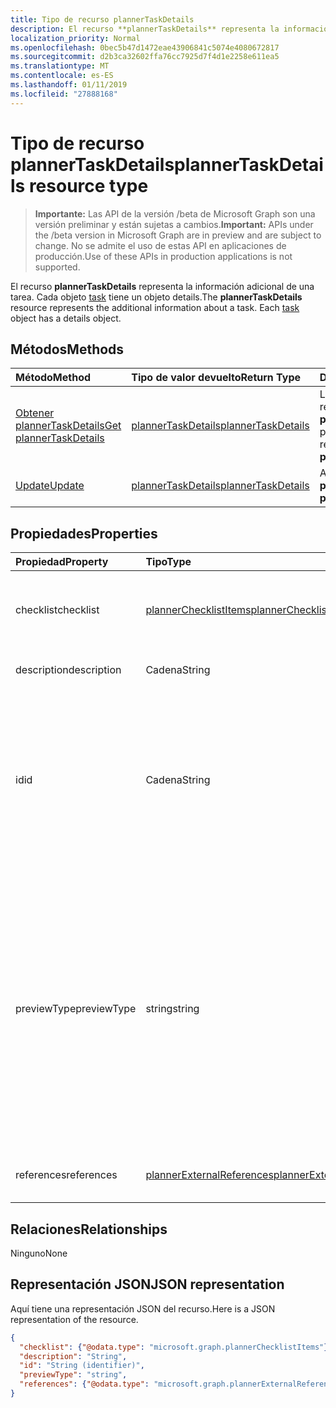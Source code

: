 ```yaml
---
title: Tipo de recurso plannerTaskDetails
description: El recurso **plannerTaskDetails** representa la información adicional de una tarea. Cada objeto task tiene un objeto details.
localization_priority: Normal
ms.openlocfilehash: 0bec5b47d1472eae43906841c5074e4080672817
ms.sourcegitcommit: d2b3ca32602ffa76cc7925d7f4d1e2258e611ea5
ms.translationtype: MT
ms.contentlocale: es-ES
ms.lasthandoff: 01/11/2019
ms.locfileid: "27888168"
---
```

# <a name="plannertaskdetails-resource-type"></a><span data-ttu-id="a8d4f-104">Tipo de recurso plannerTaskDetails</span><span class="sxs-lookup"><span data-stu-id="a8d4f-104">plannerTaskDetails resource type</span></span>

> <span data-ttu-id="a8d4f-105">**Importante:** Las API de la versión /beta de Microsoft Graph son una versión preliminar y están sujetas a cambios.</span><span class="sxs-lookup"><span data-stu-id="a8d4f-105">**Important:** APIs under the /beta version in Microsoft Graph are in preview and are subject to change.</span></span> <span data-ttu-id="a8d4f-106">No se admite el uso de estas API en aplicaciones de producción.</span><span class="sxs-lookup"><span data-stu-id="a8d4f-106">Use of these APIs in production applications is not supported.</span></span>

<span data-ttu-id="a8d4f-p103">El recurso **plannerTaskDetails** representa la información adicional de una tarea. Cada objeto [task](plannertask.md) tiene un objeto details.</span><span class="sxs-lookup"><span data-stu-id="a8d4f-p103">The **plannerTaskDetails** resource represents the additional information about a task. Each [task](plannertask.md) object has a details object.</span></span>


## <a name="methods"></a><span data-ttu-id="a8d4f-109">Métodos</span><span class="sxs-lookup"><span data-stu-id="a8d4f-109">Methods</span></span>

| <span data-ttu-id="a8d4f-110">Método</span><span class="sxs-lookup"><span data-stu-id="a8d4f-110">Method</span></span>           | <span data-ttu-id="a8d4f-111">Tipo de valor devuelto</span><span class="sxs-lookup"><span data-stu-id="a8d4f-111">Return Type</span></span>    |<span data-ttu-id="a8d4f-112">Descripción</span><span class="sxs-lookup"><span data-stu-id="a8d4f-112">Description</span></span>|
|:---------------|:--------|:----------|
|[<span data-ttu-id="a8d4f-113">Obtener plannerTaskDetails</span><span class="sxs-lookup"><span data-stu-id="a8d4f-113">Get plannerTaskDetails</span></span>](../api/plannertaskdetails-get.md) | [<span data-ttu-id="a8d4f-114">plannerTaskDetails</span><span class="sxs-lookup"><span data-stu-id="a8d4f-114">plannerTaskDetails</span></span>](plannertaskdetails.md) |<span data-ttu-id="a8d4f-115">Leer las propiedades y las relaciones del objeto **plannerTaskDetails**.</span><span class="sxs-lookup"><span data-stu-id="a8d4f-115">Read properties and relationships of **plannerTaskDetails** object.</span></span>|
|[<span data-ttu-id="a8d4f-116">Update</span><span class="sxs-lookup"><span data-stu-id="a8d4f-116">Update</span></span>](../api/plannertaskdetails-update.md) | [<span data-ttu-id="a8d4f-117">plannerTaskDetails</span><span class="sxs-lookup"><span data-stu-id="a8d4f-117">plannerTaskDetails</span></span>](plannertaskdetails.md)    |<span data-ttu-id="a8d4f-118">Actualizar el objeto **plannerTaskDetails**.</span><span class="sxs-lookup"><span data-stu-id="a8d4f-118">Update **plannerTaskDetails** object.</span></span> |

## <a name="properties"></a><span data-ttu-id="a8d4f-119">Propiedades</span><span class="sxs-lookup"><span data-stu-id="a8d4f-119">Properties</span></span>
| <span data-ttu-id="a8d4f-120">Propiedad</span><span class="sxs-lookup"><span data-stu-id="a8d4f-120">Property</span></span>     | <span data-ttu-id="a8d4f-121">Tipo</span><span class="sxs-lookup"><span data-stu-id="a8d4f-121">Type</span></span>   |<span data-ttu-id="a8d4f-122">Descripción</span><span class="sxs-lookup"><span data-stu-id="a8d4f-122">Description</span></span>|
|:---------------|:--------|:----------|
|<span data-ttu-id="a8d4f-123">checklist</span><span class="sxs-lookup"><span data-stu-id="a8d4f-123">checklist</span></span>|[<span data-ttu-id="a8d4f-124">plannerChecklistItems</span><span class="sxs-lookup"><span data-stu-id="a8d4f-124">plannerChecklistItems</span></span>](plannerchecklistitems.md)|<span data-ttu-id="a8d4f-125">Colección de elementos de la lista de comprobación de la tarea.</span><span class="sxs-lookup"><span data-stu-id="a8d4f-125">The collection of checklist items on the task.</span></span>|
|<span data-ttu-id="a8d4f-126">description</span><span class="sxs-lookup"><span data-stu-id="a8d4f-126">description</span></span>|<span data-ttu-id="a8d4f-127">Cadena</span><span class="sxs-lookup"><span data-stu-id="a8d4f-127">String</span></span>|<span data-ttu-id="a8d4f-128">Descripción de la tarea</span><span class="sxs-lookup"><span data-stu-id="a8d4f-128">Description of the task</span></span>|
|<span data-ttu-id="a8d4f-129">id</span><span class="sxs-lookup"><span data-stu-id="a8d4f-129">id</span></span>|<span data-ttu-id="a8d4f-130">Cadena</span><span class="sxs-lookup"><span data-stu-id="a8d4f-130">String</span></span>| <span data-ttu-id="a8d4f-131">Solo lectura.</span><span class="sxs-lookup"><span data-stu-id="a8d4f-131">Read-only.</span></span> <span data-ttu-id="a8d4f-132">Identificador de los detalles de la tarea.</span><span class="sxs-lookup"><span data-stu-id="a8d4f-132">ID of the task details.</span></span> <span data-ttu-id="a8d4f-133">Es 28 caracteres de largo y entre mayúsculas y minúsculas.</span><span class="sxs-lookup"><span data-stu-id="a8d4f-133">It is 28 characters long and case-sensitive.</span></span> <span data-ttu-id="a8d4f-134">[Validación de formato](tasks-identifiers-disclaimer.md) se realiza en el servicio.</span><span class="sxs-lookup"><span data-stu-id="a8d4f-134">[Format validation](tasks-identifiers-disclaimer.md) is done on the service.</span></span>|
|<span data-ttu-id="a8d4f-135">previewType</span><span class="sxs-lookup"><span data-stu-id="a8d4f-135">previewType</span></span>|<span data-ttu-id="a8d4f-136">string</span><span class="sxs-lookup"><span data-stu-id="a8d4f-136">string</span></span>|<span data-ttu-id="a8d4f-p105">Establece el tipo de vista previa que aparece en la tarea. Los valores posibles son `automatic`, `noPreview`, `checklist`, `description` y `reference`. Si se establece en `automatic`, la aplicación que visualiza la tarea elige la vista previa mostrada.</span><span class="sxs-lookup"><span data-stu-id="a8d4f-p105">This sets the type of preview that shows up on the task. Possible values are: `automatic`, `noPreview`, `checklist`, `description`, `reference`. When set to `automatic` the displayed preview is chosen by the app viewing the task.</span></span>|
|<span data-ttu-id="a8d4f-140">references</span><span class="sxs-lookup"><span data-stu-id="a8d4f-140">references</span></span>|[<span data-ttu-id="a8d4f-141">plannerExternalReferences</span><span class="sxs-lookup"><span data-stu-id="a8d4f-141">plannerExternalReferences</span></span>](plannerexternalreferences.md)|<span data-ttu-id="a8d4f-142">La colección de referencias de la tarea.</span><span class="sxs-lookup"><span data-stu-id="a8d4f-142">The collection of references on the task.</span></span>|

## <a name="relationships"></a><span data-ttu-id="a8d4f-143">Relaciones</span><span class="sxs-lookup"><span data-stu-id="a8d4f-143">Relationships</span></span>
<span data-ttu-id="a8d4f-144">Ninguno</span><span class="sxs-lookup"><span data-stu-id="a8d4f-144">None</span></span>


## <a name="json-representation"></a><span data-ttu-id="a8d4f-145">Representación JSON</span><span class="sxs-lookup"><span data-stu-id="a8d4f-145">JSON representation</span></span>
<span data-ttu-id="a8d4f-146">Aquí tiene una representación JSON del recurso.</span><span class="sxs-lookup"><span data-stu-id="a8d4f-146">Here is a JSON representation of the resource.</span></span>

<!-- {
  "blockType": "resource",
  "optionalProperties": [

  ],
  "@odata.type": "microsoft.graph.plannerTaskDetails"
}-->

```json
{
  "checklist": {"@odata.type": "microsoft.graph.plannerChecklistItems"},
  "description": "String",
  "id": "String (identifier)",
  "previewType": "string",
  "references": {"@odata.type": "microsoft.graph.plannerExternalReferences"}
}

```

<!-- uuid: 8fcb5dbc-d5aa-4681-8e31-b001d5168d79
2015-10-25 14:57:30 UTC -->
<!-- {
  "type": "#page.annotation",
  "description": "plannerTaskDetails resource",
  "keywords": "",
  "section": "documentation",
  "tocPath": ""
}-->
